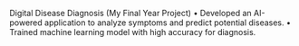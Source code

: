 Digital Disease Diagnosis (My Final Year Project)
• Developed an AI-powered application to analyze symptoms and predict potential diseases.
• Trained machine learning model with high accuracy for diagnosis.
